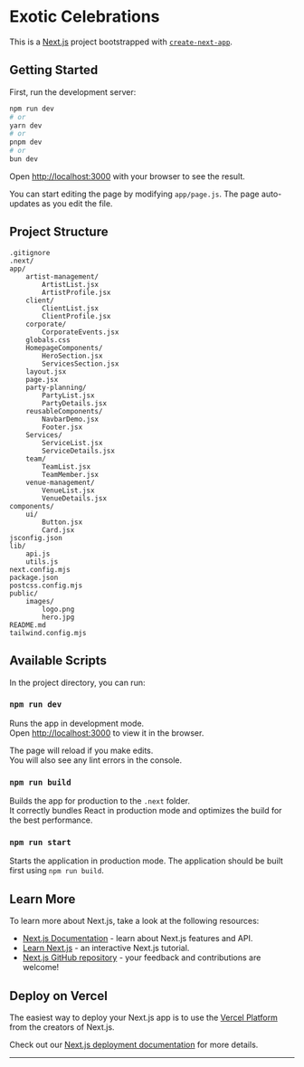 # Exotic Celebrations

This is a [Next.js](https://nextjs.org) project bootstrapped with [`create-next-app`](https://github.com/vercel/next.js/tree/canary/packages/create-next-app).

## Getting Started

First, run the development server:

```bash
npm run dev
# or
yarn dev
# or
pnpm dev
# or
bun dev
```

Open [http://localhost:3000](http://localhost:3000) with your browser to see the result.

You can start editing the page by modifying `app/page.js`. The page auto-updates as you edit the file.

## Project Structure

```
.gitignore
.next/
app/
    artist-management/
        ArtistList.jsx
        ArtistProfile.jsx
    client/
        ClientList.jsx
        ClientProfile.jsx
    corporate/
        CorporateEvents.jsx
    globals.css
    HomepageComponents/
        HeroSection.jsx
        ServicesSection.jsx
    layout.jsx
    page.jsx
    party-planning/
        PartyList.jsx
        PartyDetails.jsx
    reusableComponents/
        NavbarDemo.jsx
        Footer.jsx
    Services/
        ServiceList.jsx
        ServiceDetails.jsx
    team/
        TeamList.jsx
        TeamMember.jsx
    venue-management/
        VenueList.jsx
        VenueDetails.jsx
components/
    ui/
        Button.jsx
        Card.jsx
jsconfig.json
lib/
    api.js
    utils.js
next.config.mjs
package.json
postcss.config.mjs
public/
    images/
        logo.png
        hero.jpg
README.md
tailwind.config.mjs
```

## Available Scripts

In the project directory, you can run:

### `npm run dev`

Runs the app in development mode.  
Open [http://localhost:3000](http://localhost:3000) to view it in the browser.

The page will reload if you make edits.  
You will also see any lint errors in the console.

### `npm run build`

Builds the app for production to the `.next` folder.  
It correctly bundles React in production mode and optimizes the build for the best performance.

### `npm run start`

Starts the application in production mode. The application should be built first using `npm run build`.

## Learn More

To learn more about Next.js, take a look at the following resources:

- [Next.js Documentation](https://nextjs.org/docs) - learn about Next.js features and API.
- [Learn Next.js](https://nextjs.org/learn) - an interactive Next.js tutorial.
- [Next.js GitHub repository](https://github.com/vercel/next.js) - your feedback and contributions are welcome!

## Deploy on Vercel

The easiest way to deploy your Next.js app is to use the [Vercel Platform](https://vercel.com) from the creators of Next.js.

Check out our [Next.js deployment documentation](https://nextjs.org/docs/deployment) for more details.

---
